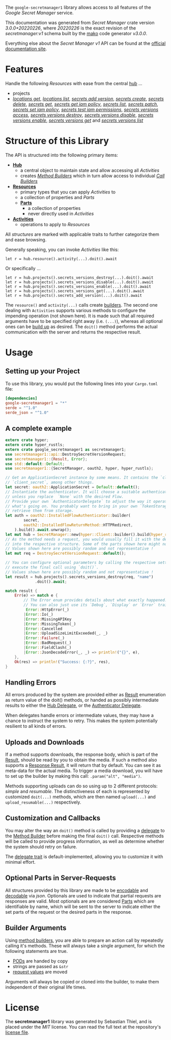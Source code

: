 <!---
DO NOT EDIT !
This file was generated automatically from 'src/mako/api/README.md.mako'
DO NOT EDIT !
-->
The `google-secretmanager1` library allows access to all features of the *Google Secret Manager* service.

This documentation was generated from *Secret Manager* crate version *3.0.0+20220226*, where *20220226* is the exact revision of the *secretmanager:v1* schema built by the [mako](http://www.makotemplates.org/) code generator *v3.0.0*.

Everything else about the *Secret Manager* *v1* API can be found at the
[official documentation site](https://cloud.google.com/secret-manager/).
# Features

Handle the following *Resources* with ease from the central [hub](https://docs.rs/google-secretmanager1/3.0.0+20220226/google_secretmanager1/SecretManager) ... 

* projects
 * [*locations get*](https://docs.rs/google-secretmanager1/3.0.0+20220226/google_secretmanager1/api::ProjectLocationGetCall), [*locations list*](https://docs.rs/google-secretmanager1/3.0.0+20220226/google_secretmanager1/api::ProjectLocationListCall), [*secrets add version*](https://docs.rs/google-secretmanager1/3.0.0+20220226/google_secretmanager1/api::ProjectSecretAddVersionCall), [*secrets create*](https://docs.rs/google-secretmanager1/3.0.0+20220226/google_secretmanager1/api::ProjectSecretCreateCall), [*secrets delete*](https://docs.rs/google-secretmanager1/3.0.0+20220226/google_secretmanager1/api::ProjectSecretDeleteCall), [*secrets get*](https://docs.rs/google-secretmanager1/3.0.0+20220226/google_secretmanager1/api::ProjectSecretGetCall), [*secrets get iam policy*](https://docs.rs/google-secretmanager1/3.0.0+20220226/google_secretmanager1/api::ProjectSecretGetIamPolicyCall), [*secrets list*](https://docs.rs/google-secretmanager1/3.0.0+20220226/google_secretmanager1/api::ProjectSecretListCall), [*secrets patch*](https://docs.rs/google-secretmanager1/3.0.0+20220226/google_secretmanager1/api::ProjectSecretPatchCall), [*secrets set iam policy*](https://docs.rs/google-secretmanager1/3.0.0+20220226/google_secretmanager1/api::ProjectSecretSetIamPolicyCall), [*secrets test iam permissions*](https://docs.rs/google-secretmanager1/3.0.0+20220226/google_secretmanager1/api::ProjectSecretTestIamPermissionCall), [*secrets versions access*](https://docs.rs/google-secretmanager1/3.0.0+20220226/google_secretmanager1/api::ProjectSecretVersionAccesCall), [*secrets versions destroy*](https://docs.rs/google-secretmanager1/3.0.0+20220226/google_secretmanager1/api::ProjectSecretVersionDestroyCall), [*secrets versions disable*](https://docs.rs/google-secretmanager1/3.0.0+20220226/google_secretmanager1/api::ProjectSecretVersionDisableCall), [*secrets versions enable*](https://docs.rs/google-secretmanager1/3.0.0+20220226/google_secretmanager1/api::ProjectSecretVersionEnableCall), [*secrets versions get*](https://docs.rs/google-secretmanager1/3.0.0+20220226/google_secretmanager1/api::ProjectSecretVersionGetCall) and [*secrets versions list*](https://docs.rs/google-secretmanager1/3.0.0+20220226/google_secretmanager1/api::ProjectSecretVersionListCall)




# Structure of this Library

The API is structured into the following primary items:

* **[Hub](https://docs.rs/google-secretmanager1/3.0.0+20220226/google_secretmanager1/SecretManager)**
    * a central object to maintain state and allow accessing all *Activities*
    * creates [*Method Builders*](https://docs.rs/google-secretmanager1/3.0.0+20220226/google_secretmanager1/client::MethodsBuilder) which in turn
      allow access to individual [*Call Builders*](https://docs.rs/google-secretmanager1/3.0.0+20220226/google_secretmanager1/client::CallBuilder)
* **[Resources](https://docs.rs/google-secretmanager1/3.0.0+20220226/google_secretmanager1/client::Resource)**
    * primary types that you can apply *Activities* to
    * a collection of properties and *Parts*
    * **[Parts](https://docs.rs/google-secretmanager1/3.0.0+20220226/google_secretmanager1/client::Part)**
        * a collection of properties
        * never directly used in *Activities*
* **[Activities](https://docs.rs/google-secretmanager1/3.0.0+20220226/google_secretmanager1/client::CallBuilder)**
    * operations to apply to *Resources*

All *structures* are marked with applicable traits to further categorize them and ease browsing.

Generally speaking, you can invoke *Activities* like this:

```Rust,ignore
let r = hub.resource().activity(...).doit().await
```

Or specifically ...

```ignore
let r = hub.projects().secrets_versions_destroy(...).doit().await
let r = hub.projects().secrets_versions_disable(...).doit().await
let r = hub.projects().secrets_versions_enable(...).doit().await
let r = hub.projects().secrets_versions_get(...).doit().await
let r = hub.projects().secrets_add_version(...).doit().await
```

The `resource()` and `activity(...)` calls create [builders][builder-pattern]. The second one dealing with `Activities` 
supports various methods to configure the impending operation (not shown here). It is made such that all required arguments have to be 
specified right away (i.e. `(...)`), whereas all optional ones can be [build up][builder-pattern] as desired.
The `doit()` method performs the actual communication with the server and returns the respective result.

# Usage

## Setting up your Project

To use this library, you would put the following lines into your `Cargo.toml` file:

```toml
[dependencies]
google-secretmanager1 = "*"
serde = "^1.0"
serde_json = "^1.0"
```

## A complete example

```Rust
extern crate hyper;
extern crate hyper_rustls;
extern crate google_secretmanager1 as secretmanager1;
use secretmanager1::api::DestroySecretVersionRequest;
use secretmanager1::{Result, Error};
use std::default::Default;
use secretmanager1::{SecretManager, oauth2, hyper, hyper_rustls};

// Get an ApplicationSecret instance by some means. It contains the `client_id` and 
// `client_secret`, among other things.
let secret: oauth2::ApplicationSecret = Default::default();
// Instantiate the authenticator. It will choose a suitable authentication flow for you, 
// unless you replace  `None` with the desired Flow.
// Provide your own `AuthenticatorDelegate` to adjust the way it operates and get feedback about 
// what's going on. You probably want to bring in your own `TokenStorage` to persist tokens and
// retrieve them from storage.
let auth = oauth2::InstalledFlowAuthenticator::builder(
        secret,
        oauth2::InstalledFlowReturnMethod::HTTPRedirect,
    ).build().await.unwrap();
let mut hub = SecretManager::new(hyper::Client::builder().build(hyper_rustls::HttpsConnector::with_native_roots()), auth);
// As the method needs a request, you would usually fill it with the desired information
// into the respective structure. Some of the parts shown here might not be applicable !
// Values shown here are possibly random and not representative !
let mut req = DestroySecretVersionRequest::default();

// You can configure optional parameters by calling the respective setters at will, and
// execute the final call using `doit()`.
// Values shown here are possibly random and not representative !
let result = hub.projects().secrets_versions_destroy(req, "name")
             .doit().await;

match result {
    Err(e) => match e {
        // The Error enum provides details about what exactly happened.
        // You can also just use its `Debug`, `Display` or `Error` traits
         Error::HttpError(_)
        |Error::Io(_)
        |Error::MissingAPIKey
        |Error::MissingToken(_)
        |Error::Cancelled
        |Error::UploadSizeLimitExceeded(_, _)
        |Error::Failure(_)
        |Error::BadRequest(_)
        |Error::FieldClash(_)
        |Error::JsonDecodeError(_, _) => println!("{}", e),
    },
    Ok(res) => println!("Success: {:?}", res),
}

```
## Handling Errors

All errors produced by the system are provided either as [Result](https://docs.rs/google-secretmanager1/3.0.0+20220226/google_secretmanager1/client::Result) enumeration as return value of
the doit() methods, or handed as possibly intermediate results to either the 
[Hub Delegate](https://docs.rs/google-secretmanager1/3.0.0+20220226/google_secretmanager1/client::Delegate), or the [Authenticator Delegate](https://docs.rs/yup-oauth2/*/yup_oauth2/trait.AuthenticatorDelegate.html).

When delegates handle errors or intermediate values, they may have a chance to instruct the system to retry. This 
makes the system potentially resilient to all kinds of errors.

## Uploads and Downloads
If a method supports downloads, the response body, which is part of the [Result](https://docs.rs/google-secretmanager1/3.0.0+20220226/google_secretmanager1/client::Result), should be
read by you to obtain the media.
If such a method also supports a [Response Result](https://docs.rs/google-secretmanager1/3.0.0+20220226/google_secretmanager1/client::ResponseResult), it will return that by default.
You can see it as meta-data for the actual media. To trigger a media download, you will have to set up the builder by making
this call: `.param("alt", "media")`.

Methods supporting uploads can do so using up to 2 different protocols: 
*simple* and *resumable*. The distinctiveness of each is represented by customized 
`doit(...)` methods, which are then named `upload(...)` and `upload_resumable(...)` respectively.

## Customization and Callbacks

You may alter the way an `doit()` method is called by providing a [delegate](https://docs.rs/google-secretmanager1/3.0.0+20220226/google_secretmanager1/client::Delegate) to the 
[Method Builder](https://docs.rs/google-secretmanager1/3.0.0+20220226/google_secretmanager1/client::CallBuilder) before making the final `doit()` call. 
Respective methods will be called to provide progress information, as well as determine whether the system should 
retry on failure.

The [delegate trait](https://docs.rs/google-secretmanager1/3.0.0+20220226/google_secretmanager1/client::Delegate) is default-implemented, allowing you to customize it with minimal effort.

## Optional Parts in Server-Requests

All structures provided by this library are made to be [encodable](https://docs.rs/google-secretmanager1/3.0.0+20220226/google_secretmanager1/client::RequestValue) and 
[decodable](https://docs.rs/google-secretmanager1/3.0.0+20220226/google_secretmanager1/client::ResponseResult) via *json*. Optionals are used to indicate that partial requests are responses 
are valid.
Most optionals are are considered [Parts](https://docs.rs/google-secretmanager1/3.0.0+20220226/google_secretmanager1/client::Part) which are identifiable by name, which will be sent to 
the server to indicate either the set parts of the request or the desired parts in the response.

## Builder Arguments

Using [method builders](https://docs.rs/google-secretmanager1/3.0.0+20220226/google_secretmanager1/client::CallBuilder), you are able to prepare an action call by repeatedly calling it's methods.
These will always take a single argument, for which the following statements are true.

* [PODs][wiki-pod] are handed by copy
* strings are passed as `&str`
* [request values](https://docs.rs/google-secretmanager1/3.0.0+20220226/google_secretmanager1/client::RequestValue) are moved

Arguments will always be copied or cloned into the builder, to make them independent of their original life times.

[wiki-pod]: http://en.wikipedia.org/wiki/Plain_old_data_structure
[builder-pattern]: http://en.wikipedia.org/wiki/Builder_pattern
[google-go-api]: https://github.com/google/google-api-go-client

# License
The **secretmanager1** library was generated by Sebastian Thiel, and is placed 
under the *MIT* license.
You can read the full text at the repository's [license file][repo-license].

[repo-license]: https://github.com/Byron/google-apis-rsblob/main/LICENSE.md
